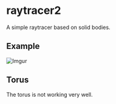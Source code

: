 raytracer2
==========

A simple raytracer based on solid bodies.

Example
-------
![Imgur](https://raw.github.com/ljungqvist/raytracer2/master/doc/img/shapes.png)

Torus
-----
The torus is not working very well.
